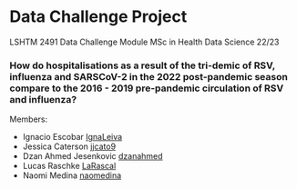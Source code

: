 # Data Challenge Project

LSHTM 2491 Data Challenge Module
MSc in Health Data Science 22/23

### How do hospitalisations as a result of the tri-demic of RSV, influenza and SARSCoV-2 in the 2022 post-pandemic season compare to the 2016 - 2019 pre-pandemic circulation of RSV and influenza?

Members:
- Ignacio Escobar [IgnaLeiva](https://github.com/IgnaLeiva)
- Jessica Caterson [jjcato9](https://github.com/jjcato9)
- Dzan Ahmed Jesenkovic [dzanahmed](https://github.com/dzanahmed)
- Lucas Raschke [LaRascal](https://github.com/LaRascal)
- Naomi Medina [naomedina](https://github.com/naomedina)
